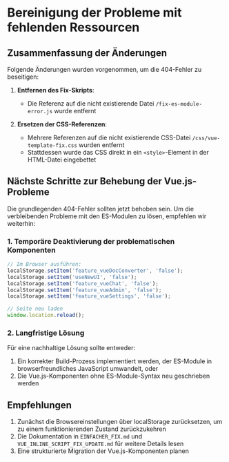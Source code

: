 # Bereinigung der Probleme mit fehlenden Ressourcen

## Zusammenfassung der Änderungen

Folgende Änderungen wurden vorgenommen, um die 404-Fehler zu beseitigen:

1. **Entfernen des Fix-Skripts**:
   - Die Referenz auf die nicht existierende Datei `/fix-es-module-error.js` wurde entfernt

2. **Ersetzen der CSS-Referenzen**:
   - Mehrere Referenzen auf die nicht existierende CSS-Datei `/css/vue-template-fix.css` wurden entfernt
   - Stattdessen wurde das CSS direkt in ein `<style>`-Element in der HTML-Datei eingebettet

## Nächste Schritte zur Behebung der Vue.js-Probleme

Die grundlegenden 404-Fehler sollten jetzt behoben sein. Um die verbleibenden Probleme mit den ES-Modulen zu lösen, empfehlen wir weiterhin:

### 1. Temporäre Deaktivierung der problematischen Komponenten

```javascript
// Im Browser ausführen:
localStorage.setItem('feature_vueDocConverter', 'false');
localStorage.setItem('useNewUI', 'false');
localStorage.setItem('feature_vueChat', 'false');
localStorage.setItem('feature_vueAdmin', 'false');
localStorage.setItem('feature_vueSettings', 'false');

// Seite neu laden
window.location.reload();
```

### 2. Langfristige Lösung

Für eine nachhaltige Lösung sollte entweder:

1. Ein korrekter Build-Prozess implementiert werden, der ES-Module in browserfreundliches JavaScript umwandelt, oder
2. Die Vue.js-Komponenten ohne ES-Module-Syntax neu geschrieben werden

## Empfehlungen

1. Zunächst die Browsereinstellungen über localStorage zurücksetzen, um zu einem funktionierenden Zustand zurückzukehren
2. Die Dokumentation in `EINFACHER_FIX.md` und `VUE_INLINE_SCRIPT_FIX_UPDATE.md` für weitere Details lesen
3. Eine strukturierte Migration der Vue.js-Komponenten planen